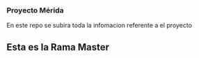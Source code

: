 ### Proyecto Mérida

En este repo se subira toda la infomacion referente a el proyecto 

## Esta es la Rama Master